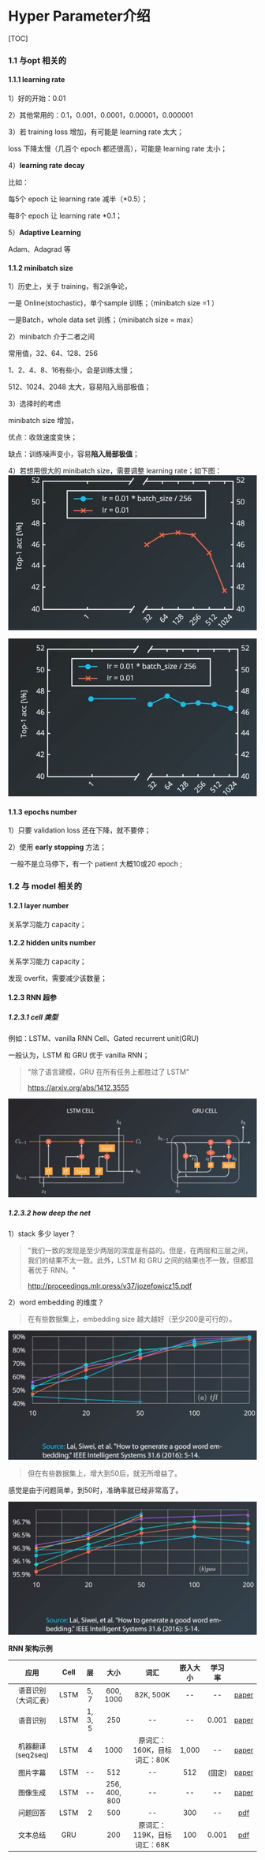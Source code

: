 
# Hyper Parameter介绍

[TOC]

### 1.1 与opt 相关的

#### 1.1.1 learning rate

1）好的开始：0.01

2）其他常用的：0.1，0.001，0.0001，0.00001，0.000001

3）若 training  loss 增加，有可能是 learning rate 太大；

​loss 下降太慢（几百个 epoch 都还很高），可能是 learning rate 太小；

4）**learning rate decay**

比如：

每5个 epoch 让 learning rate 减半（*0.5）；

每8个 epoch 让 learning rate *0.1；

5）**Adaptive Learning**

Adam、Adagrad 等



#### 1.1.2 minibatch size

1）历史上，关于 training，有2派争论，

一是 Online(stochastic)，单个sample 训练；（minibatch size =1 ）

一是Batch，whole data set 训练；（minibatch size = max）

2）minibatch 介于二者之间

常用值，32、64、128、256

1、2、4、8、16有些小，会是训练太慢；

512、1024、2048 太大，容易陷入局部极值；

3）选择时的考虑

minibatch size 增加，

优点：收敛速度变快；

缺点：训练噪声变小，容易**陷入局部极值**；

4）若想用很大的 minibatch size，需要调整 learning rate；如下图：
![minibatch size1](./pics/hyper_param2017-07-2510.35.15.jpg )

![minibatch size2](./pics/hyper_param2017-07-2510.35.48.jpg )

#### 1.1.3 epochs number

1）只要 validation loss 还在下降，就不要停；

2）使用 **early stopping** 方法；

​	一般不是立马停下，有一个 patient 大概10或20 epoch ;

### 1.2 与 model 相关的

#### 1.2.1 layer number

关系学习能力 capacity；

#### 1.2.2 hidden units number

关系学习能力 capacity；

发现 overfit，需要减少该数量；

#### 1.2.3  RNN 超参

##### 1.2.3.1 cell 类型

例如：LSTM、vanilla RNN Cell、Gated recurrent unit(GRU)

一般认为，LSTM 和 GRU 优于 vanilla RNN；

> "除了语言建模，GRU 在所有任务上都胜过了 LSTM"
>
> https://arxiv.org/abs/1412.3555

![lstm_gru](./pics/hyper_param2017-07-2510.54.09.jpg)

##### 1.2.3.2 how deep the net

1）stack 多少 layer？

> "我们一致的发现是至少两层的深度是有益的。但是，在两层和三层之间，我们的结果不太一致。此外，LSTM 和 GRU 之间的结果也不一致，但都显著优于 RNN。"
>
> http://proceedings.mlr.press/v37/jozefowicz15.pdf

2）word embedding 的维度？

> 在有些数据集上，embedding size 越大越好（至少200是可行的）。

![embedding size1](./pics/hyper_param2017-07-2511.09.55.jpg)

> 但在有些数据集上，增大到50后，就无所增益了。

感觉是由于问题简单，到50时，准确率就已经非常高了。

![embedding size2](./pics/hyper_param2017-07-2511.10.09.jpg)

**RNN 架构示例**

|       应用       | Cell |    层    |      大小       |        词汇         | 嵌入大小  |  学习率  |                                          |
| :------------: | :--: | :-----: | :-----------: | :---------------: | :---: | :---: | :--------------------------------------: |
|   语音识别（大词汇表）   | LSTM |  5, 7   |   600, 1000   |     82K, 500K     |  --   |  --   | [paper](https://arxiv.org/abs/1610.09975) |
|      语音识别      | LSTM | 1, 3, 5 |      250      |        --         |  --   | 0.001 | [paper](https://arxiv.org/abs/1303.5778) |
| 机器翻译 (seq2seq) | LSTM |    4    |     1000      | 原词汇：160K，目标词汇：80K | 1,000 |  --   | [paper](https://arxiv.org/abs/1409.3215) |
|      图片字幕      | LSTM |   --    |      512      |        --         |  512  | (固定)  | [paper](https://arxiv.org/abs/1411.4555) |
|      图像生成      | LSTM |   --    | 256, 400, 800 |        --         |  --   |  --   | [paper](https://arxiv.org/abs/1502.04623) |
|      问题回答      | LSTM |    2    |      500      |        --         |  300  |  --   | [pdf](http://www.aclweb.org/anthology/P15-2116) |
|      文本总结      | GRU  |         |      200      | 原词汇：119K，目标词汇：68K |  100  | 0.001 | [pdf](https://pdfs.semanticscholar.org/3fbc/45152f20403266b02c4c2adab26fb367522d.pdf) |

